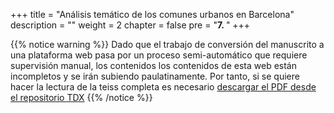 +++
title = "Análisis temático de los comunes urbanos en Barcelona"
description = ""
weight = 2
chapter = false
pre = "<b>7. </b>"
+++

{{% notice warning %}}
Dado que el trabajo de conversión del manuscrito a una plataforma web pasa por un proceso semi-automático que requiere supervisión manual, los contenidos los contenidos de esta web están incompletos y se irán subiendo paulatinamente. Por tanto, si se quiere hacer la lectura de la teiss completa es necesario [descargar el PDF desde el repositorio TDX](https://www.tdx.cat/handle/10803/565533)
{{% /notice %}}
